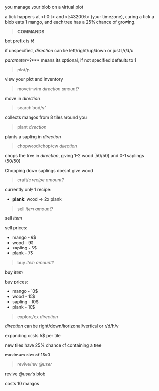 you manage your blob on a virtual plot

a tick happens at <t:0:t> and <t:43200:t> (your timezone),
during a tick a blob eats 1 mango,
and each tree has a 25% chance of growing.

> **COMMANDS**

bot prefix is b!

if unspecified, *direction* can be left/right/up/down or just l/r/d/u

*parameter**?*** means its optional, if not specified defaults to 1

> plot/p

view your plot and inventory

> move/mv/m *direction* *amount?*

move in *direction*

> searchfood/sf

collects mangos from 8 tiles around you

> plant *direction*

plants a sapling in *direction*

> chopwood/chop/cw *direction*

chops the tree in *direction*, giving 1-2 wood (50/50) and 0-1 saplings (50/50)

Chopping down saplings doesnt give wood

> craft/c *recipe* *amount?*

currently only 1 recipe:

- **plank**: wood -> 2x plank

> sell *item* *amount?*

sell *item*

sell prices:
- mango - 6$
- wood - 9$
- sapling - 6$
- plank - 7$

> buy *item* *amount?*

buy *item*

buy prices:
- mango - 10$
- wood - 15$
- sapling - 10$
- plank - 10$

> explore/ex *direction*

*direction* can be right/down/horizonal/vertical or r/d/h/v

expanding costs 5$ per tile

new tiles have 25% chance of containing a tree

maximum size of 15x9

> revive/rev *@user*

revive *@user*'s blob

costs 10 mangos

